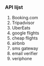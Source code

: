 ### API lijst

1. Booking.com
2. Tripadvisor
3. UberEats
4. google flights
5. cheap flights
6. airbnb
7. sms gateway
8. email verifier
9. veriphone